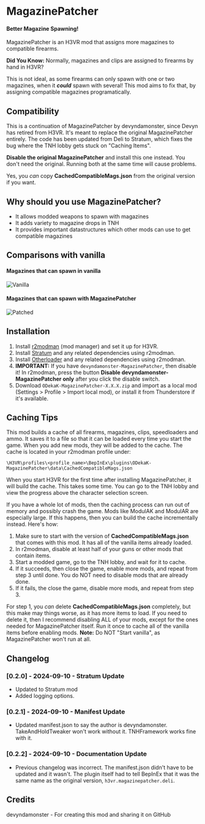 # MagazinePatcher

#### Better Magazine Spawning!

MagazinePatcher is an H3VR mod that assigns more magazines to compatible firearms. 

**Did You Know:** Normally, magazines and clips are assigned to firearms by hand in H3VR?

This is not ideal, as some firearms can only spawn with one or two magazines, when it ***could*** spawn with several! This mod aims to fix that, by assigning compatible magazines programatically.

## Compatibility

This is a continuation of MagazinePatcher by devyndamonster, since Devyn has retired from H3VR. It's meant to replace the original MagazinePatcher entirely. The code has been updated from Deli to Stratum, which fixes the bug where the TNH lobby gets stuck on "Caching Items".

**Disable the original MagazinePatcher** and install this one instead. You don't need the original. Running both at the same time will cause problems.

Yes, you _can_ copy **CachedCompatibleMags.json** from the original version if you want.

## Why should you use MagazinePatcher?
- It allows modded weapons to spawn with magazines
- It adds variety to magazine drops in TNH
- It provides important datastructures which other mods can use to get compatible magazines

## Comparisons with vanilla

#### Magazines that can spawn in vanilla
![Vanilla](https://i.imgur.com/BjJHrSa.jpg)

#### Magazines that can spawn with MagazinePatcher
![Patched](https://i.imgur.com/Eb0zFme.jpg)

## Installation
1. Install [r2modman](https://thunderstore.io/c/h3vr/p/ebkr/r2modman/) (mod manager) and set it up for H3VR.
2. Install [Stratum](https://thunderstore.io/c/h3vr/p/Stratum/Stratum/) and any related dependencies using r2modman.
3. Install [Otherloader](https://thunderstore.io/c/h3vr/p/devyndamonster/OtherLoader/) and any related dependencies using r2modman.
4. **IMPORTANT:** If you have `devyndamonster-MagazinePatcher`, then disable it! In r2modman, press the button **Disable devyndamonster-MagazinePatcher only** after you click the disable switch.
5. Download `ODekaK-MagazinePatcher-X.X.X.zip` and import as a local mod (Settings > Profile > Import local mod), or install it from Thunderstore if it's available.

## Caching Tips

This mod builds a cache of all firearms, magazines, clips, speedloaders and ammo. It saves it to a file so that it can be loaded every time you start the game. When you add new mods, they will be added to the cache. The cache is located in your r2modman profile under:

`\H3VR\profiles\<profile_name>\BepInEx\plugins\ODekaK-MagazinePatcher\data\CachedCompatibleMags.json`

When you start H3VR for the first time after installing MagazinePatcher, it will build the cache. This takes some time. You can go to the TNH lobby and view the progress above the character selection screen.

If you have a whole lot of mods, then the caching process can run out of memory and possibly crash the game. Mods like ModulAK and ModulAR are especially large. If this happens, then you can build the cache incrementally instead. Here's how:

1. Make sure to start with the version of **CachedCompatibleMags.json** that comes with this mod. It has all of the vanilla items already loaded.
2. In r2modman, disable at least half of your guns or other mods that contain items.
3. Start a modded game, go to the TNH lobby, and wait for it to cache.
4. If it succeeds, then close the game, enable more mods, and repeat from step 3 until done. You do NOT need to disable mods that are already done.
5. If it fails, the close the game, disable more mods, and repeat from step 3.
 
For step 1, you _can_ delete **CachedCompatibleMags.json** completely, but this make may things worse, as it has more items to load. If you need to delete it, then I recommend disabling ALL of your mods, except for the ones needed for MagazinePatcher itself. Run it once to cache all of the vanilla items before enabling mods. **Note:** Do NOT "Start vanilla", as MagazinePatcher won't run at all.

## Changelog

### [0.2.0] - 2024-09-10 - Stratum Update
- Updated to Stratum mod
- Added logging options.

### [0.2.1] - 2024-09-10 - Manifest Update
- Updated manifest.json to say the author is devyndamonster. TakeAndHoldTweaker won't work without it. TNHFramework works fine with it.

### [0.2.2] - 2024-09-10 - Documentation Update
- Previous changelog was incorrect. The manifest.json didn't have to be updated and it wasn't. The plugin itself had to tell BepInEx that it was the same name as the original version, `h3vr.magazinepatcher.deli`.

## Credits
devyndamonster - For creating this mod and sharing it on GitHub
